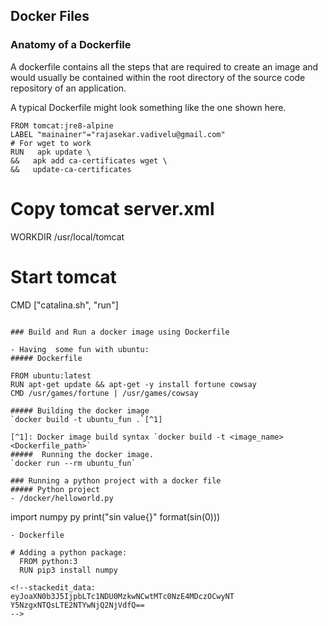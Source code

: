 

##  Docker Files

### Anatomy of a Dockerfile
A dockerfile contains all the steps that are required to create an image and would usually be contained within the root directory of the source code repository of an application. 

A typical Dockerfile might look something like the one shown here. 
```
FROM tomcat:jre8-alpine
LABEL "mainainer"="rajasekar.vadivelu@gmail.com"
# For wget to work
RUN   apk update \                                                                                                                                                                                                                        
&&   apk add ca-certificates wget \                                                                                                                                                                                                      
&&   update-ca-certificates 
```
# Copy tomcat server.xml
WORKDIR /usr/local/tomcat

# Start tomcat
CMD ["catalina.sh", "run"]

```

### Build and Run a docker image using Dockerfile
 
- Having  some fun with ubuntu:
##### Dockerfile
```
	FROM ubuntu:latest 
	RUN apt-get update && apt-get -y install fortune cowsay 
	CMD /usr/games/fortune | /usr/games/cowsay
```
##### Building the docker image
`docker build -t ubuntu_fun .`[^1]

[^1]: Docker image build syntax `docker build -t <image_name> <Dockerfile_path>`
#####  Running the docker image.
`docker run --rm ubuntu_fun`

### Running a python project with a docker file
##### Python project 
- /docker/helloworld.py
```
import numpy py
print("sin value{}" format(sin(0)))
```
- Dockerfile
```
    # Adding a python package:
      FROM python:3
      RUN pip3 install numpy
```
<!--stackedit_data:
eyJoaXN0b3J5IjpbLTc1NDU0MzkwNCwtMTc0NzE4MDczOCwyNT
Y5NzgxNTQsLTE2NTYwNjQ2NjVdfQ==
-->
